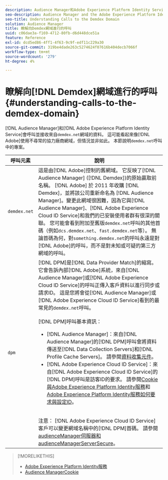 ```yaml
---
description: Audience Manager和Adobe Experience Platform Identity Service會向demdex.net網域發出呼叫及從網域接收資料。 Adobe似乎在不尋常的協力廠商網域中運作，但情況並非如此。 本節說明demdex.net呼叫中的元素。
seo-description: Audience Manager and the Adobe Experience Platform Identity Service make calls to and receive data from the demdex.net domain. This may seem like Adobe is working with an unusual third-party domain, but this is not the case. This section describes the elements in a demdex.net call.
seo-title: Understanding Calls to the Demdex Domain
solution: Audience Manager
title: 瞭解向Demdex網域進行的呼叫
uuid: c06dae3a-f169-4712-80fb-d6d448dce51a
feature: Reference
exl-id: dcd5ed86-4ff1-4f63-9c9f-edf11c229a30
source-git-commit: 319be4dade263c5274624f07616b404decb7066f
workflow-type: tm+mt
source-wordcount: '279'
ht-degree: 4%

---
```


# 瞭解向[!DNL Demdex]網域進行的呼叫 {#understanding-calls-to-the-demdex-domain}

[!DNL Audience Manager]和[!DNL Adobe Experience Platform Identity Service]會呼叫並接收來自`demdex.net`網域的資料。 這可能看起來像[!DNL Adobe]使用不尋常的協力廠商網域，但情況並非如此。 本節說明`demdex.net`呼叫中的專案。

| 呼叫元素 | 說明 |
|---|---|
| `demdex.net` | 這是由[!DNL Adobe]控制的舊網域。 它反映了[!DNL Audience Manager] ([!DNL Demdex])的原始贏取前名稱。 [!DNL Adobe] 於 2011 年收購 [!DNL Demdex]，並將該公司重新命名為 [!DNL Audience Manager]。變更此網域很困難，因為它與[!DNL Audience Manager]、[!DNL Adobe Experience Cloud ID Service]和我們的已安裝使用者群有很深的關聯。 您可能會看到附加至舊版`demdex.net`呼叫的其他首碼（例如`dcs.demdex.net`、`fast.demdex.net`等）。 無論首碼為何，對`something.demdex.net`的呼叫永遠是對[!DNL Adobe]的呼叫，而不是對未知或可疑的第三方網域的呼叫。 |
| `dpm` | [!DNL DPM]是[!DNL Data Provider Match]的縮寫。 它會告訴內部[!DNL Adobe]系統，來自[!DNL Audience Manager]或[!DNL Adobe Experience Cloud ID Service]的呼叫正傳入客戶資料以進行同步或請求ID。 這是您將會從[!DNL Audience Manager]或[!DNL Adobe Experience Cloud ID Service]看到的最常見的`demdex.net`呼叫。 <br><br>[!DNL DPM]呼叫基本資訊： <ul><li>[!DNL Audience Manager]：來自[!DNL Audience Manager]的[!DNL DPM]呼叫會將資料傳送至[!DNL Data Collection Servers]和[!DNL Profile Cache Servers]。 請參閱[資料收集元件](../reference/system-components/components-data-collection.md)。</li><li>[!DNL Adobe Experience Cloud ID Service]：來自[!DNL Adobe Experience Cloud ID Service]的[!DNL DPM]呼叫是訪客ID的要求。 請參閱[Cookie與Adobe Experience Platform Identity服務](https://experienceleague.adobe.com/docs/id-service/using/intro/cookies.html?lang=zh-Hant)和[Adobe Experience Platform Identity服務如何要求與設定ID](https://experienceleague.adobe.com/docs/id-service/using/intro/id-request.html?lang=zh-Hant)。</li></ul><br>注意： [!DNL Adobe Experience Cloud ID Service]客戶可以變更網域名稱中的[!DNL DPM]首碼。 請參閱[audienceManager伺服器和audienceManagerServerSecure](https://experienceleague.adobe.com/docs/id-service/using/id-service-api/configurations/subdomain-config.html?lang=zh-Hant)。 |

>[!MORELIKETHIS]
>
>* [Adobe Experience Platform Identity服務](https://experienceleague.adobe.com/docs/id-service/using/home.html?lang=zh-Hant)
>* [Audience ManagerCookie](https://experienceleague.adobe.com/docs/core-services/interface/ec-cookies/cookies-am.html?lang=zh-Hant)
